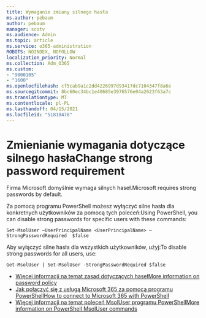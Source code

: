 ```yaml
---
title: Wymaganie zmiany silnego hasła
ms.author: pebaum
author: pebaum
manager: scotv
ms.audience: Admin
ms.topic: article
ms.service: o365-administration
ROBOTS: NOINDEX, NOFOLLOW
localization_priority: Normal
ms.collection: Adm_O365
ms.custom:
- "9000105"
- "1600"
ms.openlocfilehash: cf5cab9a1c2dd4226997d93417dc7104347f8a6e
ms.sourcegitcommit: 8bc60ec34bc1e40685e3976576e04a2623f63a7c
ms.translationtype: MT
ms.contentlocale: pl-PL
ms.lasthandoff: 04/15/2021
ms.locfileid: "51818478"
---
```

# <a name="change-strong-password-requirement"></a><span data-ttu-id="45c76-102">Zmienianie wymagania dotyczące silnego hasła</span><span class="sxs-lookup"><span data-stu-id="45c76-102">Change strong password requirement</span></span>

<span data-ttu-id="45c76-103">Firma Microsoft domyślnie wymaga silnych haseł.</span><span class="sxs-lookup"><span data-stu-id="45c76-103">Microsoft requires strong passwords by default.</span></span>

<span data-ttu-id="45c76-104">Za pomocą programu PowerShell możesz wyłączyć silne hasła dla konkretnych użytkowników za pomocą tych poleceń:</span><span class="sxs-lookup"><span data-stu-id="45c76-104">Using PowerShell, you can disable strong passwords for specific users with these commands:</span></span>

`Set-MsolUser –UserPrincipalName <UserPrincipalName> –StrongPasswordRequired  $false`

<span data-ttu-id="45c76-105">Aby wyłączyć silne hasła dla wszystkich użytkowników, użyj:</span><span class="sxs-lookup"><span data-stu-id="45c76-105">To disable strong passwords for all users, use:</span></span>

`Get-MsolUser | Set-MsolUser -StrongPasswordRequired $false`

- [<span data-ttu-id="45c76-106">Więcej informacji na temat zasad dotyczących haseł</span><span class="sxs-lookup"><span data-stu-id="45c76-106">More information on password policy</span></span>](https://docs.microsoft.com/azure/active-directory/authentication/concept-sspr-policy#password-policies-that-only-apply-to-cloud-user-accounts)
- [<span data-ttu-id="45c76-107">Jak połączyć się z usługą Microsoft 365 za pomocą programu PowerShell</span><span class="sxs-lookup"><span data-stu-id="45c76-107">How to connect to Microsoft 365 with PowerShell</span></span>](https://docs.microsoft.com/office365/enterprise/powershell/connect-to-office-365-powershell#connect-with-the-microsoft-azure-active-directory-module-for-windows-powershell)
- [<span data-ttu-id="45c76-108">Więcej informacji na temat poleceń MsolUser programu PowerShell</span><span class="sxs-lookup"><span data-stu-id="45c76-108">More information on PowerShell MsolUser commands</span></span>](https://docs.microsoft.com/powershell/module/msonline/set-msoluser?view=azureadps-1.0)
